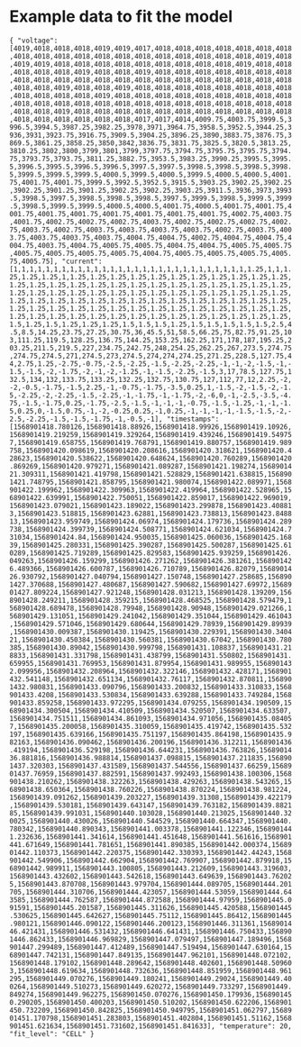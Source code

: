# Example data to fit the model




`{
    "voltage":[4019,4018,4018,4018,4019,4019,4017,4018,4018,4018,4018,4018,4018,4018,4018,4018,4018,4018,4018,4018,4018,4018,4018,4018,4018,4018,4019,4018,4019,4019,4018,4018,4018,4018,4018,4018,4018,4018,4018,4019,4018,4018,4018,4018,4018,4019,4018,4018,4019,4018,4018,4018,4018,4018,4018,4018,4018,4018,4018,4018,4018,4018,4018,4018,4018,4018,4018,4018,4018,4018,4018,4018,4019,4018,4018,4019,4018,4018,4018,4018,4018,4018,4018,4018,4018,4018,4018,4018,4019,4018,4018,4018,4018,4018,4018,4018,4018,4018,4018,4018,4018,4018,4018,4018,4018,4018,4018,4018,4018,4018,4018,4018,4018,4018,4019,4018,4018,4018,4018,4018,4018,4018,4018,4018,4018,4018,4018,4018,4018,4018,4018,4018,4017,4017,4014,4009.75,4003.75,3999.5,3996.5,3994.5,3987.25,3982.25,3978,3971,3964.75,3958.5,3952.5,3944.25,3936,3931,3923.75,3916.75,3909.5,3904.25,3896.25,3890,3883.75,3876.75,3869.5,3861.25,3858.25,3850,3842,3836.75,3831.75,3825.5,3820.5,3813.25,3810.25,3802,3800,3799,3801,3799,3797.75,3794.75,3795.75,3795.75,3794.75,3793.75,3793.75,3811.25,3882.75,3953.5,3983.25,3990.25,3995.5,3995.5,3996.5,3995.5,3996.5,3996.5,3997.5,3997.5,3998.5,3998.5,3998.5,3998.5,3999.5,3999.5,3999.5,4000.5,3999.5,4000.5,3999.5,4000.5,4000.5,4001.75,4001.75,4001.75,3999.5,3992.5,3952.5,3915.5,3903.25,3902.25,3902.25,3902.25,3901.25,3901.25,3902.25,3902.25,3903.25,3911.5,3936,3973,3993.5,3998.5,3997.5,3998.5,3998.5,3998.5,3997.5,3999.5,3998.5,3999.5,3999.5,3998.5,3999.5,3999.5,4000.5,4000.5,4001.75,4000.5,4001.75,4001.75,4001.75,4001.75,4001.75,4001.75,4001.75,4001.75,4001.75,4002.75,4003.75,4001.75,4002.75,4002.75,4002.75,4003.75,4002.75,4002.75,4002.75,4002.75,4003.75,4002.75,4003.75,4003.75,4003.75,4003.75,4002.75,4003.75,4003.75,4003.75,4003.75,4003.75,4004.75,4004.75,4002.75,4004.75,4004.75,4004.75,4003.75,4004.75,4005.75,4005.75,4004.75,4004.75,4005.75,4005.75,4005.75,4005.75,4005.75,4005.75,4004.75,4005.75,4005.75,4005.75,4005.75,4005.75],
    "current": [1,1,1,1,1,1,1,1,1,1,1,1,1,1,1,1,1,1,1,1,1,1,1,1,1,1,1,1,1,1.25,1,1,1.25,1.25,1.25,1,1.25,1.25,1.25,1.25,1.25,1.25,1.25,1.25,1.25,1.25,1.25,1.25,1.25,1.25,1.25,1.25,1.25,1.25,1.25,1.25,1.25,1.25,1.25,1.25,1.25,1.25,1.25,1.25,1.25,1.25,1.25,1.25,1.25,1.25,1.25,1.25,1.25,1.25,1.25,1.25,1.25,1.25,1.25,1.25,1.25,1.25,1.25,1.25,1.25,1.25,1.25,1.25,1.25,1.25,1.25,1.25,1.25,1.25,1.25,1.25,1.25,1.25,1.25,1.25,1.25,1.25,1.25,1.25,1.25,1.25,1.25,1.25,1.25,1.25,1.25,1.25,1.25,1.25,1.25,1.25,1.25,1.5,1.25,1.5,1.25,1.25,1.25,1.5,1.5,1.5,1.25,1.5,1.5,1.5,1.5,1.5,2.5,4.5,8.5,14.25,23.75,27.25,30.75,36,45.5,51,58.5,66.25,75,82.75,91.25,103,111.25,119.5,128.25,136.75,144.25,153.25,162.25,171,178,187,195.25,203.25,211.5,219.5,227,234.75,242.75,248,254.25,262.25,267,273.5,274.75,274.75,274.5,271,274.5,273,274.5,274,274,274.25,271.25,228.5,127.75,44,2.75,1.25,-2.75,-0.75,-2.5,-2.25,-1.5,-2.25,-2.25,-1,-1,-2,-1.5,-1,-1.5,-1.5,-2,-1.75,-2,-1,-2,-1.25,-1,-1.5,-2.25,-1.5,3,17,78.5,127.75,132.5,134,132,133.75,133.25,132.25,132.75,130.75,127,112,77,12,2.25,-2,-2,-0.5,-1.75,-1.5,2.25,-1,-0.75,-1.75,-3.5,0.25,1,-1.5,-2,-1.5,-2,-1.5,-2.25,-2,-2.25,-1.5,-2.25,-1,-1.75,-1,-1.75,-2,-6,0,-1,-2.5,-3.5,-4.75,-1.5,-1.75,0.25,-1.75,-2.5,-1.5,-1,-1,-1,-0.75,-1.5,-1.25,-1,-1,-1.5,0.25,0,-1.5,0.75,-1,-2,-0.25,0.25,-1,0.25,-1,-1,-1,-1,-1.5,-1.5,-2,-2.5,-2.25,-1.5,-1.5,-1.75,-1,-0.5,-1],
    "timestamps": [1568901418.780126,1568901418.88926,1568901418.99926,1568901419.10926,1568901419.219259,1568901419.329264,1568901419.439246,1568901419.549757,1568901419.658755,1568901419.768791,1568901419.880757,1568901419.989758,1568901420.098619,1568901420.208616,1568901420.318621,1568901420.428623,1568901420.538622,1568901420.648624,1568901420.760289,1568901420.869269,1568901420.979271,1568901421.089287,1568901421.198274,1568901421.309311,1568901421.419798,1568901421.528829,1568901421.638815,1568901421.748795,1568901421.858795,1568901421.980074,1568901422.089971,1568901422.199962,1568901422.309963,1568901422.419964,1568901422.528965,1568901422.639991,1568901422.750051,1568901422.859017,1568901422.969019,1568901423.079021,1568901423.189022,1568901423.299878,1568901423.408813,1568901423.518815,1568901423.62881,1568901423.738813,1568901423.848813,1568901423.959749,1568901424.06974,1568901424.179736,1568901424.289738,1568901424.399739,1568901424.508771,1568901424.621034,1568901424.731034,1568901424.84,1568901424.950035,1568901425.060036,1568901425.16839,1568901425.280331,1568901425.390287,1568901425.500287,1568901425.610289,1568901425.719289,1568901425.829583,1568901425.939259,1568901426.049263,1568901426.159299,1568901426.271262,1568901426.381261,1568901426.489366,1568901426.600787,1568901426.710789,1568901426.82079,1568901426.930792,1568901427.040794,1568901427.150748,1568901427.258685,1568901427.370688,1568901427.480687,1568901427.590682,1568901427.69972,1568901427.809224,1568901427.921248,1568901428.031213,1568901428.139209,1568901428.249211,1568901428.359215,1568901428.468525,1568901428.579479,1568901428.689478,1568901428.79948,1568901428.90948,1568901429.021266,1568901429.131051,1568901429.241042,1568901429.351044,1568901429.461043,1568901429.571046,1568901429.680644,1568901429.78939,1568901429.89939,1568901430.009387,1568901430.119425,1568901430.229391,1568901430.340421,1568901430.450384,1568901430.560381,1568901430.67042,1568901430.780385,1568901430.89042,1568901430.999798,1568901431.108837,1568901431.218833,1568901431.331798,1568901431.438799,1568901431.550802,1568901431.659955,1568901431.769953,1568901431.879954,1568901431.989955,1568901432.099956,1568901432.208964,1568901432.322146,1568901432.428171,1568901432.541148,1568901432.651134,1568901432.76117,1568901432.870811,1568901432.980831,1568901433.090796,1568901433.200832,1568901433.310833,1568901433.4208,1568901433.530834,1568901433.639288,1568901433.749284,1568901433.859258,1568901433.972295,1568901434.079255,1568901434.190509,1568901434.300504,1568901434.410509,1568901434.520507,1568901434.633507,1568901434.751511,1568901434.861093,1568901434.971056,1568901435.084057,1568901435.200058,1568901435.310059,1568901435.419742,1568901435.532197,1568901435.639166,1568901435.751197,1568901435.864198,1568901435.982163,1568901436.090462,1568901436.200196,1568901436.312211,1568901436.419194,1568901436.529198,1568901436.644231,1568901436.763826,1568901436.881816,1568901436.988814,1568901437.098815,1568901437.211835,1568901437.320303,1568901437.431589,1568901437.544556,1568901437.66259,1568901437.76959,1568901437.882591,1568901437.992493,1568901438.100306,1568901438.210262,1568901438.322263,1568901438.429263,1568901438.543265,1568901438.650364,1568901438.760226,1568901438.870224,1568901438.981224,1568901439.091262,1568901439.203227,1568901439.31308,1568901439.422179,1568901439.530181,1568901439.643147,1568901439.763182,1568901439.882185,1568901439.991031,1568901440.103028,1568901440.213025,1568901440.320025,1568901440.430026,1568901440.544529,1568901440.664347,1568901440.780342,1568901440.890343,1568901441.003378,1568901441.122346,1568901441.232636,1568901441.341614,1568901441.451648,1568901441.561616,1568901441.671649,1568901441.781651,1568901441.890385,1568901442.000374,1568901442.110373,1568901442.220375,1568901442.330393,1568901442.44243,1568901442.549906,1568901442.662904,1568901442.769907,1568901442.879918,1568901442.989911,1568901443.100805,1568901443.212609,1568901443.319603,1568901443.432602,1568901443.542618,1568901443.649639,1568901443.762025,1568901443.870708,1568901443.979704,1568901444.089705,1568901444.201705,1568901444.310706,1568901444.423057,1568901444.53059,1568901444.643585,1568901444.762587,1568901444.872588,1568901444.97959,1568901445.091591,1568901445.201587,1568901445.311626,1568901445.420588,1568901445.530625,1568901445.642627,1568901445.75112,1568901445.86412,1568901445.980121,1568901446.090122,1568901446.200123,1568901446.311361,1568901446.421431,1568901446.531432,1568901446.641431,1568901446.750433,1568901446.862433,1568901446.969829,1568901447.079497,1568901447.189496,1568901447.299489,1568901447.412489,1568901447.519494,1568901447.630164,1568901447.742131,1568901447.849135,1568901447.962101,1568901448.072102,1568901448.179102,1568901448.289642,1568901448.402601,1568901448.509603,1568901448.619634,1568901448.732636,1568901448.851959,1568901448.961295,1568901449.070276,1568901449.180241,1568901449.29024,1568901449.400264,1568901449.510273,1568901449.620272,1568901449.733297,1568901449.849274,1568901449.962275,1568901450.070276,1568901450.179936,1568901450.290205,1568901450.400203,1568901450.510202,1568901450.622206,1568901450.732209,1568901450.842825,1568901450.949795,1568901451.062797,1568901451.170798,1568901451.283803,1568901451.402804,1568901451.51162,1568901451.621634,1568901451.731602,1568901451.841633],
    "temperature": 20,
    "fit_level": "CELL"
}`
